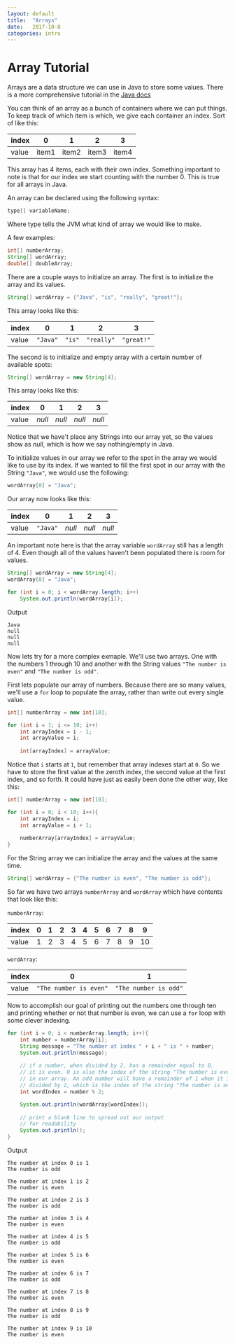 ```yaml
---
layout: default
title:  "Arrays"
date:   2017-10-8
categories: intro
---
```



# Array Tutorial

Arrays are a data structure we can use in Java to store some values. There is a more comprehensive tutorial in the [Java docs](https://docs.oracle.com/javase/tutorial/java/nutsandbolts/arrays.html)

You can think of an array as a bunch of containers where we can put things. To keep track of which item is which, we give each container an index. Sort of like this:

| index | 0 | 1 | 2 | 3 |
|---|---|---|---|---|
| value | item1 | item2 | item3 | item4 |

This array has 4 items, each with their own index. Something important to note is that for our index we start counting with the number 0. This is true for all arrays in Java.

An array can be declared using the following syntax:


``` java
type[] variableName;
```

Where type tells the JVM what kind of array we would like to make.

A few examples:

```java
int[] numberArray;
String[] wordArray;
double[] doubleArray;
```

There are a couple ways to initialize an array. The first is to initialize the array and its values.


```java
String[] wordArray = {"Java", "is", "really", "great!"};
```
This array looks like this:

| index | 0 | 1 | 2 | 3 |
|---|---|---|---|---|
| value | `"Java"` | `"is"` | `"really"` | `"great!"` |


The second is to initialize and empty array with a certain number of available spots:

```java
String[] wordArray = new String[4];
```

This array looks like this:

| index | 0 | 1 | 2 | 3 |
|---|---|---|---|---|
| value | *null* | *null* | *null* | *null* |

Notice that we have't place any Strings into our array yet, so the values show as *null*, which is how we say nothing/empty in Java.

To initialize values in our array we refer to the spot in the array we would like to use by its index. If we wanted to fill the first spot in our array with the String `"Java"`, we would use the following:

```java
wordArray[0] = "Java";
```

Our array now looks like this:

| index | 0 | 1 | 2 | 3 |
|---|---|---|---|---|
| value | `"Java"` | *null* | *null* | *null* |


An important note here is that the array variable `wordArray` still has a length of 4. Even though all of the values haven't been populated there is room for values.


```java
String[] wordArray = new String[4];
wordArray[0] = "Java";

for (int i = 0; i < wordArray.length; i++)
    System.out.println(wordArray[i]);
```

Output

    Java
    null
    null
    null


Now lets try for a more complex exmaple. We'll use two arrays. One with the numbers 1 through 10 and another with the String values `"The number is even"` and `"The number is odd"`. 

First lets populate our array of numbers. Because there are so many values, we'll use a `for` loop to populate the array, rather than write out every single value. 


```java
int[] numberArray = new int[10];

for (int i = 1; i <= 10; i++)
    int arrayIndex = i - 1;
    int arrayValue = i;
    
    int[arrayIndex] = arrayValue;
```

Notice that `i` starts at `1`, but remember that array indexes start at `0`. So we have to store the first value at the zeroth index, the second value at the first index, and so forth. It could have just as easily been done the other way, like this:


```java
int[] numberArray = new int[10];

for (int i = 0; i < 10; i++){
    int arrayIndex = i;
    int arrayValue = i + 1;
    
    numberArray[arrayIndex] = arrayValue;
}    

```


For the String array we can initialize the array and the values at the same time.


```java
String[] wordArray = {"The number is even", "The number is odd"};
```


So far we have two arrays `numberArray` and `wordArray` which have contents that look like this:

`numberArray`:

| index | 0 | 1 | 2 | 3 | 4  | 5 | 6 | 7 | 8 | 9  |
|-------|---|---|---|---|----|---|---|---|---|----|
| value | 1 | 2 | 3 | 4 | 5  | 6 | 7 | 8 | 9 | 10 |

`wordArray`:

| index | 0                  | 1                 |
|-------|--------------------|-------------------|
| value | `"The number is even"` | `"The number is odd"` |

Now to accomplish our goal of printing out the numbers one through ten and printing whether or not that number is even, we can use a `for` loop with some clever indexing.


```java
for (int i = 0; i < numberArray.length; i++){
    int number = numberArray[i];
    String message = "The number at index " + i + " is " + number;
    System.out.println(message);
    
    // if a number, when divided by 2, has a remainder equal to 0,
    // it is even. 0 is also the index of the string "The number is even"
    // in our array. An odd number will have a remainder of 1 when it is
    // divided by 2, which is the index of the string "The number is odd"
    int wordIndex = number % 2;

    System.out.println(wordArray[wordIndex]);
       
    // print a blank line to spread out our output
    // for readability
    System.out.println();
}
```

Output

    The number at index 0 is 1
    The number is odd
    
    The number at index 1 is 2
    The number is even
    
    The number at index 2 is 3
    The number is odd
    
    The number at index 3 is 4
    The number is even
    
    The number at index 4 is 5
    The number is odd
    
    The number at index 5 is 6
    The number is even
    
    The number at index 6 is 7
    The number is odd
    
    The number at index 7 is 8
    The number is even
    
    The number at index 8 is 9
    The number is odd
    
    The number at index 9 is 10
    The number is even
